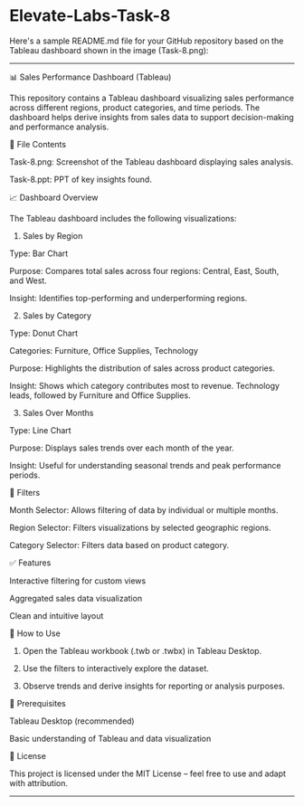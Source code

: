 # Elevate-Labs-Task-8
Here's a sample README.md file for your GitHub repository based on the Tableau dashboard shown in the image (Task-8.png):


---

📊 Sales Performance Dashboard (Tableau)

This repository contains a Tableau dashboard visualizing sales performance across different regions, product categories, and time periods. The dashboard helps derive insights from sales data to support decision-making and performance analysis.

📁 File Contents

Task-8.png: Screenshot of the Tableau dashboard displaying sales analysis.

Task-8.ppt: PPT of key insights found.


📈 Dashboard Overview

The Tableau dashboard includes the following visualizations:

1. Sales by Region

Type: Bar Chart

Purpose: Compares total sales across four regions: Central, East, South, and West.

Insight: Identifies top-performing and underperforming regions.


2. Sales by Category

Type: Donut Chart

Categories: Furniture, Office Supplies, Technology

Purpose: Highlights the distribution of sales across product categories.

Insight: Shows which category contributes most to revenue. Technology leads, followed by Furniture and Office Supplies.


3. Sales Over Months

Type: Line Chart

Purpose: Displays sales trends over each month of the year.

Insight: Useful for understanding seasonal trends and peak performance periods.


📅 Filters

Month Selector: Allows filtering of data by individual or multiple months.

Region Selector: Filters visualizations by selected geographic regions.

Category Selector: Filters data based on product category.


✅ Features

Interactive filtering for custom views

Aggregated sales data visualization

Clean and intuitive layout


🚀 How to Use

1. Open the Tableau workbook (.twb or .twbx) in Tableau Desktop.


2. Use the filters to interactively explore the dataset.


3. Observe trends and derive insights for reporting or analysis purposes.



📌 Prerequisites

Tableau Desktop (recommended)

Basic understanding of Tableau and data visualization


🧾 License

This project is licensed under the MIT License – feel free to use and adapt with attribution.


---
